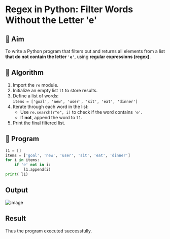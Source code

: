 # Regex in Python: Filter Words Without the Letter 'e'

## 🎯 Aim
To write a Python program that filters out and returns all elements from a list **that do not contain the letter `'e'`**, using **regular expressions (regex)**.

## 🧠 Algorithm
1. Import the `re` module.
2. Initialize an empty list `l1` to store results.
3. Define a list of words:  
   `items = ['goal', 'new', 'user', 'sit', 'eat', 'dinner']`
4. Iterate through each word in the list:
   - Use `re.search(r"e", i)` to check if the word contains `'e'`.
   - If **not**, append the word to `l1`.
5. Print the final filtered list.

## 🧾 Program

```python
l1 = []
items = ['goal', 'new', 'user', 'sit', 'eat', 'dinner']
for i in items:
    if 'e' not in i:
        l1.append(i)
print( l1)
```

## Output

![image](https://github.com/user-attachments/assets/cc9e224f-13aa-429c-a00a-9e4c926100b5)

## Result

Thus the program executed successfully.
